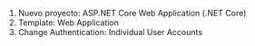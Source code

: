 1. Nuevo proyecto: ASP.NET Core Web Application (.NET Core)
2. Template: Web Application
3. Change Authentication: Individual User Accounts